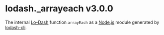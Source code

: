 # lodash._arrayeach v3.0.0

The internal [Lo-Dash](https://lodash.com/) function `arrayEach` as a [Node.js](http://nodejs.org/) module generated by [lodash-cli](https://www.npmjs.com/package/lodash-cli).
